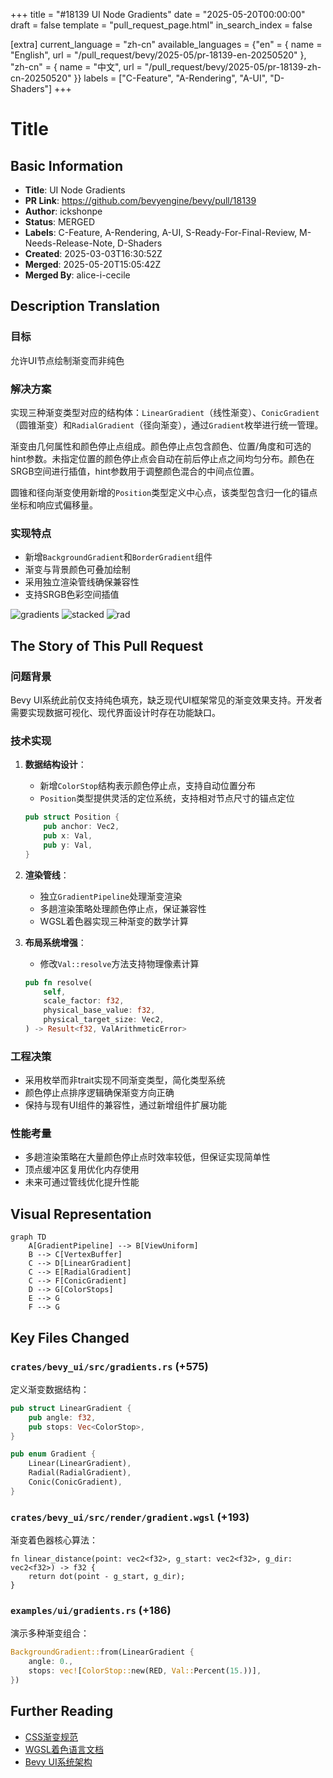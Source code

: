+++
title = "#18139 UI Node Gradients"
date = "2025-05-20T00:00:00"
draft = false
template = "pull_request_page.html"
in_search_index = false

[extra]
current_language = "zh-cn"
available_languages = {"en" = { name = "English", url = "/pull_request/bevy/2025-05/pr-18139-en-20250520" }, "zh-cn" = { name = "中文", url = "/pull_request/bevy/2025-05/pr-18139-zh-cn-20250520" }}
labels = ["C-Feature", "A-Rendering", "A-UI", "D-Shaders"]
+++

# Title

## Basic Information
- **Title**: UI Node Gradients
- **PR Link**: https://github.com/bevyengine/bevy/pull/18139
- **Author**: ickshonpe
- **Status**: MERGED
- **Labels**: C-Feature, A-Rendering, A-UI, S-Ready-For-Final-Review, M-Needs-Release-Note, D-Shaders
- **Created**: 2025-03-03T16:30:52Z
- **Merged**: 2025-05-20T15:05:42Z
- **Merged By**: alice-i-cecile

## Description Translation
### 目标
允许UI节点绘制渐变而非纯色

### 解决方案
实现三种渐变类型对应的结构体：`LinearGradient`（线性渐变）、`ConicGradient`（圆锥渐变）和`RadialGradient`（径向渐变），通过`Gradient`枚举进行统一管理。

渐变由几何属性和颜色停止点组成。颜色停止点包含颜色、位置/角度和可选的hint参数。未指定位置的颜色停止点会自动在前后停止点之间均匀分布。颜色在SRGB空间进行插值，hint参数用于调整颜色混合的中间点位置。

圆锥和径向渐变使用新增的`Position`类型定义中心点，该类型包含归一化的锚点坐标和响应式偏移量。

### 实现特点
- 新增`BackgroundGradient`和`BorderGradient`组件
- 渐变与背景颜色可叠加绘制
- 采用独立渲染管线确保兼容性
- 支持SRGB色彩空间插值

![gradients](https://github.com/user-attachments/assets/a09c5bb2-f9dc-4bc5-9d17-21a6338519d3)
![stacked](https://github.com/user-attachments/assets/7a1ad28e-8ae0-41d5-85b2-aa62647aef03)
![rad](https://github.com/user-attachments/assets/48609cf1-52aa-453c-afba-3b4845f3ddec)

## The Story of This Pull Request

### 问题背景
Bevy UI系统此前仅支持纯色填充，缺乏现代UI框架常见的渐变效果支持。开发者需要实现数据可视化、现代界面设计时存在功能缺口。

### 技术实现
1. **数据结构设计**：
   - 新增`ColorStop`结构表示颜色停止点，支持自动位置分布
   - `Position`类型提供灵活的定位系统，支持相对节点尺寸的锚点定位
   ```rust
   pub struct Position {
       pub anchor: Vec2,
       pub x: Val,
       pub y: Val,
   }
   ```

2. **渲染管线**：
   - 独立`GradientPipeline`处理渐变渲染
   - 多趟渲染策略处理颜色停止点，保证兼容性
   - WGSL着色器实现三种渐变的数学计算

3. **布局系统增强**：
   - 修改`Val::resolve`方法支持物理像素计算
   ```rust
   pub fn resolve(
       self,
       scale_factor: f32,
       physical_base_value: f32,
       physical_target_size: Vec2,
   ) -> Result<f32, ValArithmeticError>
   ```

### 工程决策
- 采用枚举而非trait实现不同渐变类型，简化类型系统
- 颜色停止点排序逻辑确保渐变方向正确
- 保持与现有UI组件的兼容性，通过新增组件扩展功能

### 性能考量
- 多趟渲染策略在大量颜色停止点时效率较低，但保证实现简单性
- 顶点缓冲区复用优化内存使用
- 未来可通过管线优化提升性能

## Visual Representation

```mermaid
graph TD
    A[GradientPipeline] --> B[ViewUniform]
    B --> C[VertexBuffer]
    C --> D[LinearGradient]
    C --> E[RadialGradient]
    C --> F[ConicGradient]
    D --> G[ColorStops]
    E --> G
    F --> G
```

## Key Files Changed

### `crates/bevy_ui/src/gradients.rs` (+575)
定义渐变数据结构：
```rust
pub struct LinearGradient {
    pub angle: f32,
    pub stops: Vec<ColorStop>,
}

pub enum Gradient {
    Linear(LinearGradient),
    Radial(RadialGradient),
    Conic(ConicGradient),
}
```

### `crates/bevy_ui/src/render/gradient.wgsl` (+193)
渐变着色器核心算法：
```wgsl
fn linear_distance(point: vec2<f32>, g_start: vec2<f32>, g_dir: vec2<f32>) -> f32 {
    return dot(point - g_start, g_dir);
}
```

### `examples/ui/gradients.rs` (+186)
演示多种渐变组合：
```rust
BackgroundGradient::from(LinearGradient {
    angle: 0.,
    stops: vec![ColorStop::new(RED, Val::Percent(15.))],
})
```

## Further Reading
- [CSS渐变规范](https://developer.mozilla.org/en-US/docs/Web/CSS/gradient)
- [WGSL着色语言文档](https://gpuweb.github.io/gpuweb/wgsl/)
- [Bevy UI系统架构](https://bevyengine.org/learn/book/features/ui/)